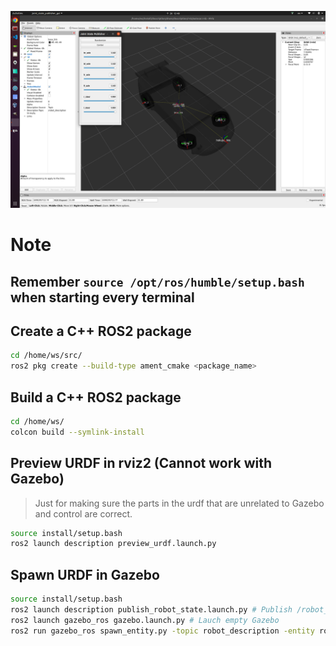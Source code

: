 ![Alt text](rviz2__winstxnhdw__AutoCarROS2.png)

# Note

## Remember `source /opt/ros/humble/setup.bash` when starting every terminal

## Create a C++ ROS2 package

```bash
cd /home/ws/src/
ros2 pkg create --build-type ament_cmake <package_name>
```

## Build a C++ ROS2 package

```bash
cd /home/ws/
colcon build --symlink-install
```

## Preview URDF in rviz2 (Cannot work with Gazebo)
> Just for making sure the parts in the urdf that are unrelated to Gazebo and control are correct.
```bash
source install/setup.bash
ros2 launch description preview_urdf.launch.py
```

## Spawn URDF in Gazebo
```bash
source install/setup.bash
ros2 launch description publish_robot_state.launch.py # Publish /robot_description
ros2 launch gazebo_ros gazebo.launch.py # Lauch empty Gazebo
ros2 run gazebo_ros spawn_entity.py -topic robot_description -entity robot_name # Spawn robot in Gazebot
```